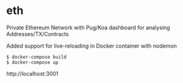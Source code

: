 # eth

Private Ethereum Network with Pug/Koa dashboard for analysing Addresses/TX/Contracts

Added support for live-reloading in Docker container with nodemon

```
$ docker-compose build
$ docker-compose up
```

http://localhost:3001